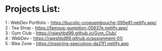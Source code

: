 ﻿# Projects List:

 1 : WebDev Portfolio - https://bucolic-croquembouche-095e81.netlify.app/ <br>
 2 : Tea Shop - https://famous-gumption-05637e.netlify.app/ <br>
 3 : Gym Club - https://rajeshbd99.github.io/Gym_Club/ <br>
 4 : WebDev - https://rajeshbd99.github.io/assignment-01/ <br>
 5 : Bike Zone - https://inspiring-speculoos-da21f1.netlify.app <br> 
